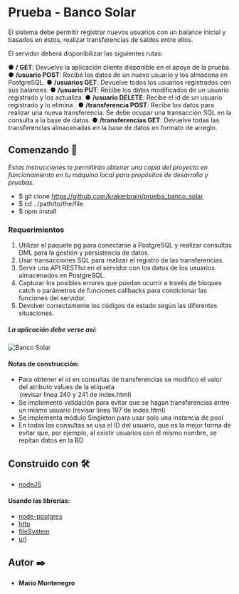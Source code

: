 # Prueba - Banco Solar

El sistema debe permitir registrar nuevos usuarios con un balance inicial y basados en éstos, realizar transferencias de saldos entre ellos.

El servidor deberá disponibilizar las siguientes rutas:

● **/ GET**: Devuelve la aplicación cliente disponible en el apoyo de la prueba.
● **/usuario POST**: Recibe los datos de un nuevo usuario y los almacena en PostgreSQL.
● **/usuarios GET**: Devuelve todos los usuarios registrados con sus balances.
● **/usuario PUT**: Recibe los datos modificados de un usuario registrado y los actualiza.
● **/usuario DELETE**: Recibe el id de un usuario registrado y lo elimina .
● **/transferencia POST**: Recibe los datos para realizar una nueva transferencia. Se debe
ocupar una transacción SQL en la consulta a la base de datos.
● **/transferencias GET**: Devuelve todas las transferencias almacenadas en la base de
datos en formato de arreglo.

## Comenzando 🚀

_Estas instrucciones te permitirán obtener una copia del proyecto en funcionamiento en tu máquina local para propósitos de desarrollo y pruebas._

- $ git clone https://github.com/krakerbrain/prueba_banco_solar
- $ cd ../path/to/the/file
- $ npm install

### Requerimientos

1. Utilizar el paquete pg para conectarse a PostgreSQL y realizar consultas DML para la
   gestión y persistencia de datos.
2. Usar transacciones SQL para realizar el registro de las transferencias.
3. Servir una API RESTful en el servidor con los datos de los usuarios almacenados en
   PostgreSQL.
4. Capturar los posibles errores que puedan ocurrir a través de bloques catch o
   parámetros de funciones callbacks para condicionar las funciones del servidor.
5. Devolver correctamente los códigos de estado según las diferentes situaciones.

##### La aplicación debe verse así:

![Banco Solar](./readme_files/banco_solar.jpeg)

#### Notas de construcción:

- Para obtener el id en consultas de transferencias se modifico el valor del atributo values de la etiqueta <option>
  (revisar línea 240 y 241 de index.html)
- Se implementó validación para evitar que se hagan transferencias entre un mismo usuario
  (revisar línea 197 de index.html)
- Se implementa módulo Singleton para usar solo una instancia de pool
- En todas las consultas se usa el ID del usuario, que es la mejor forma de evitar que, por ejemplo,
  al existir usuarios con el mismo nombre, se repitan datos en la BD

## Construido con 🛠️

- [nodeJS](https://nodejs.org/en/)

#### Usando las librerías:

- [node-postgres](https://node-postgres.com/api/pool)
- [http](https://nodejs.org/api/http.html)
- [fileSystem](https://nodejs.org/api/fs.html)
- [url](https://nodejs.org/api/url.html)

## Autor ✒️

- **Mario Montenegro**
